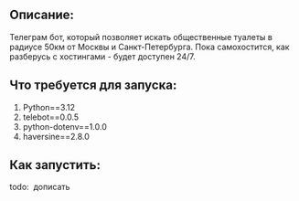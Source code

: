 ## Описание: 

Телеграм бот, который позволяет искать общественные туалеты в радиусе 50км от Москвы и Санкт-Петербурга. 
Пока самохостится, как разберусь с хостингами - будет доступен 24/7.

## Что требуется для запуска: 

1. Python==3.12
2. telebot==0.0.5
3. python-dotenv==1.0.0
4. haversine==2.8.0

## Как запустить:

todo:  дописать

